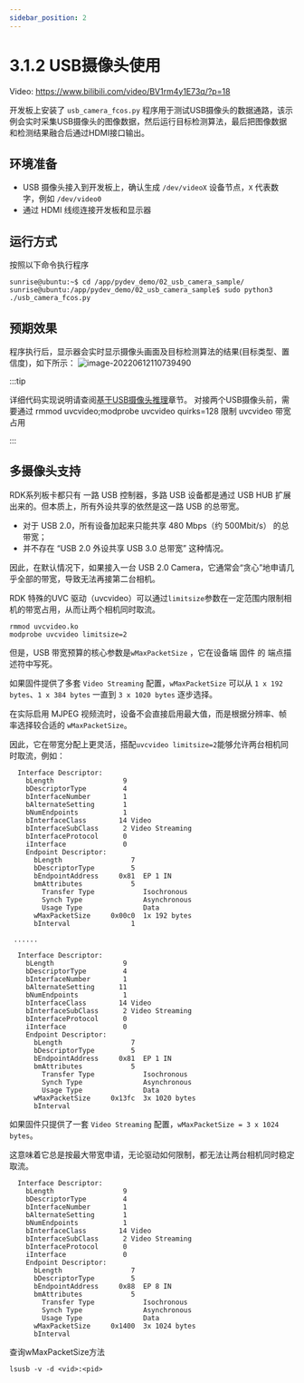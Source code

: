 ```yaml
---
sidebar_position: 2
---
```


# 3.1.2 USB摄像头使用

Video: https://www.bilibili.com/video/BV1rm4y1E73q/?p=18

开发板上安装了 `usb_camera_fcos.py` 程序用于测试USB摄像头的数据通路，该示例会实时采集USB摄像头的图像数据，然后运行目标检测算法，最后把图像数据和检测结果融合后通过HDMI接口输出。

## 环境准备

  - USB 摄像头接入到开发板上，确认生成 `/dev/videoX` 设备节点，`X` 代表数字，例如 `/dev/video0`
  - 通过 HDMI 线缆连接开发板和显示器

## 运行方式
按照以下命令执行程序

  ```shell
  sunrise@ubuntu:~$ cd /app/pydev_demo/02_usb_camera_sample/
  sunrise@ubuntu:/app/pydev_demo/02_usb_camera_sample$ sudo python3 ./usb_camera_fcos.py
  ```

## 预期效果
程序执行后，显示器会实时显示摄像头画面及目标检测算法的结果(目标类型、置信度)，如下所示：
  ![image-20220612110739490](https://rdk-doc.oss-cn-beijing.aliyuncs.com/doc/img/03_Basic_Application/01_Image/image/usb_camera/image-20220612110739490.png)

:::tip

详细代码实现说明请查阅[基于USB摄像头推理](../../03_Basic_Application/01_Image/usb_camera.md)章节。
对接两个USB摄像头前，需要通过 rmmod uvcvideo;modprobe uvcvideo quirks=128 限制 uvcvideo 带宽占用

:::

## 多摄像头支持

RDK系列板卡都只有 一路 USB 控制器，多路 USB 设备都是通过 USB HUB 扩展出来的。但本质上，所有外设共享的依然是这一路 USB 的总带宽。

- 对于 USB 2.0，所有设备加起来只能共享 480 Mbps（约 500Mbit/s） 的总带宽；
- 并不存在 “USB 2.0 外设共享 USB 3.0 总带宽” 这种情况。

因此，在默认情况下，如果接入一台 USB 2.0 Camera，它通常会“贪心”地申请几乎全部的带宽，导致无法再接第二台相机。

RDK 特殊的UVC 驱动（uvcvideo）可以通过`limitsize`参数在一定范围内限制相机的带宽占用，从而让两个相机同时取流。

  ```shell
rmmod uvcvideo.ko
modprobe uvcvideo limitsize=2
  ```

但是，USB 带宽预算的核心参数是`wMaxPacketSize` ，它在设备端 固件 的 端点描述符中写死。

如果固件提供了多套 `Video Streaming` 配置，`wMaxPacketSize` 可以从 `1 x 192 bytes`、`1 x 384 bytes` 一直到 `3 x 1020 bytes` 逐步选择。

在实际启用 MJPEG 视频流时，设备不会直接启用最大值，而是根据分辨率、帧率选择较合适的 `wMaxPacketSize`。

因此，它在带宽分配上更灵活，搭配`uvcvideo limitsize=2`能够允许两台相机同时取流，例如：

  ```shell
    Interface Descriptor:
      bLength                 9
      bDescriptorType         4
      bInterfaceNumber        1
      bAlternateSetting       1
      bNumEndpoints           1
      bInterfaceClass        14 Video
      bInterfaceSubClass      2 Video Streaming
      bInterfaceProtocol      0 
      iInterface              0 
      Endpoint Descriptor:
        bLength                 7
        bDescriptorType         5
        bEndpointAddress     0x81  EP 1 IN
        bmAttributes            5
          Transfer Type            Isochronous
          Synch Type               Asynchronous
          Usage Type               Data
        wMaxPacketSize     0x00c0  1x 192 bytes
        bInterval               1
   
   ......

    Interface Descriptor:
      bLength                 9
      bDescriptorType         4
      bInterfaceNumber        1
      bAlternateSetting      11
      bNumEndpoints           1
      bInterfaceClass        14 Video
      bInterfaceSubClass      2 Video Streaming
      bInterfaceProtocol      0 
      iInterface              0 
      Endpoint Descriptor:
        bLength                 7
        bDescriptorType         5
        bEndpointAddress     0x81  EP 1 IN
        bmAttributes            5
          Transfer Type            Isochronous
          Synch Type               Asynchronous
          Usage Type               Data
        wMaxPacketSize     0x13fc  3x 1020 bytes
        bInterval 
  ```

 如果固件只提供了一套 `Video Streaming` 配置，`wMaxPacketSize = 3 x 1024 bytes`。

 这意味着它总是按最大带宽申请，无论驱动如何限制，都无法让两台相机同时稳定取流。

  ```shell
    Interface Descriptor:
      bLength                 9
      bDescriptorType         4
      bInterfaceNumber        1
      bAlternateSetting       1
      bNumEndpoints           1
      bInterfaceClass        14 Video
      bInterfaceSubClass      2 Video Streaming
      bInterfaceProtocol      0 
      iInterface              0 
      Endpoint Descriptor:
        bLength                 7
        bDescriptorType         5
        bEndpointAddress     0x88  EP 8 IN
        bmAttributes            5
          Transfer Type            Isochronous
          Synch Type               Asynchronous
          Usage Type               Data
        wMaxPacketSize     0x1400  3x 1024 bytes
        bInterval  
  ```

  查询wMaxPacketSize方法

  ```shell
  lsusb -v -d <vid>:<pid>
  ```

 